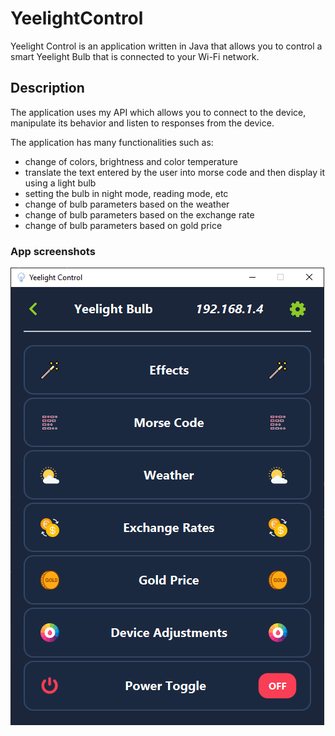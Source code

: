 # YeelightControl
Yeelight Control is an application written in Java that allows you to control a smart Yeelight Bulb that is connected to your Wi-Fi network.

## Description
The application uses my API which allows you to connect to the device, manipulate its behavior and listen to responses from the device.

The application has many functionalities such as:
* change of colors, brightness and color temperature
* translate the text entered by the user into morse code and then display it using a light bulb
* setting the bulb in night mode, reading mode, etc
* change of bulb parameters based on the weather
* change of bulb parameters based on the exchange rate
* change of bulb parameters based on gold price

### App screenshots
![Opis alternatywny](assets/main-view.PNG)
